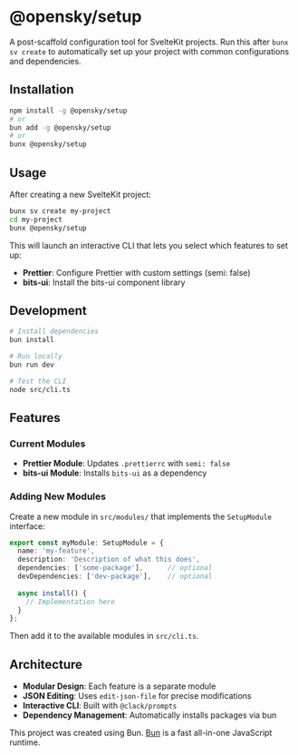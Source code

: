 # @opensky/setup

A post-scaffold configuration tool for SvelteKit projects. Run this after `bunx sv create` to automatically set up your project with common configurations and dependencies.

## Installation

```bash
npm install -g @opensky/setup
# or
bun add -g @opensky/setup
# or
bunx @opensky/setup
```

## Usage

After creating a new SvelteKit project:

```bash
bunx sv create my-project
cd my-project
bunx @opensky/setup
```

This will launch an interactive CLI that lets you select which features to set up:

- **Prettier**: Configure Prettier with custom settings (semi: false)
- **bits-ui**: Install the bits-ui component library

## Development

```bash
# Install dependencies
bun install

# Run locally
bun run dev

# Test the CLI
node src/cli.ts
```

## Features

### Current Modules

- **Prettier Module**: Updates `.prettierrc` with `semi: false`
- **bits-ui Module**: Installs `bits-ui` as a dependency

### Adding New Modules

Create a new module in `src/modules/` that implements the `SetupModule` interface:

```typescript
export const myModule: SetupModule = {
  name: 'my-feature',
  description: 'Description of what this does',
  dependencies: ['some-package'],      // optional
  devDependencies: ['dev-package'],    // optional
  
  async install() {
    // Implementation here
  }
};
```

Then add it to the available modules in `src/cli.ts`.

## Architecture

- **Modular Design**: Each feature is a separate module
- **JSON Editing**: Uses `edit-json-file` for precise modifications
- **Interactive CLI**: Built with `@clack/prompts`
- **Dependency Management**: Automatically installs packages via bun

This project was created using Bun. [Bun](https://bun.sh) is a fast all-in-one JavaScript runtime.